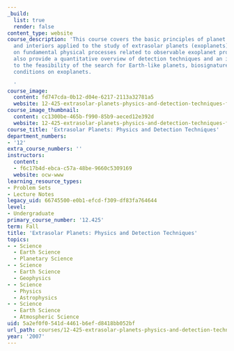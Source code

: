 ```yaml
---
_build:
  list: true
  render: false
content_type: website
course_description: 'This course covers the basic principles of planet atmospheres
  and interiors applied to the study of extrasolar planets (exoplanets). We focus
  on fundamental physical processes related to observable exoplanet properties. We
  also provide a quantitative overview of detection techniques and an introduction
  to the feasibility of the search for Earth-like planets, biosignatures and habitable
  conditions on exoplanets.

  '
course_image:
  content: fd747cda-0b12-d04e-6217-2113a32781a5
  website: 12-425-extrasolar-planets-physics-and-detection-techniques-fall-2007
course_image_thumbnail:
  content: cc1300be-465b-f990-85b9-aeced12e392d
  website: 12-425-extrasolar-planets-physics-and-detection-techniques-fall-2007
course_title: 'Extrasolar Planets: Physics and Detection Techniques'
department_numbers:
- '12'
extra_course_numbers: ''
instructors:
  content:
  - f6c17b4d-ebca-c57a-48be-9660c5309169
  website: ocw-www
learning_resource_types:
- Problem Sets
- Lecture Notes
legacy_uid: 66745500-e0b1-efcd-f309-df83fa764644
level:
- Undergraduate
primary_course_number: '12.425'
term: Fall
title: 'Extrasolar Planets: Physics and Detection Techniques'
topics:
- - Science
  - Earth Science
  - Planetary Science
- - Science
  - Earth Science
  - Geophysics
- - Science
  - Physics
  - Astrophysics
- - Science
  - Earth Science
  - Atmospheric Science
uid: 5a2ef0f0-541d-4461-b6ef-d8418bb052bf
url_path: courses/12-425-extrasolar-planets-physics-and-detection-techniques-fall-2007
year: '2007'
---
```

